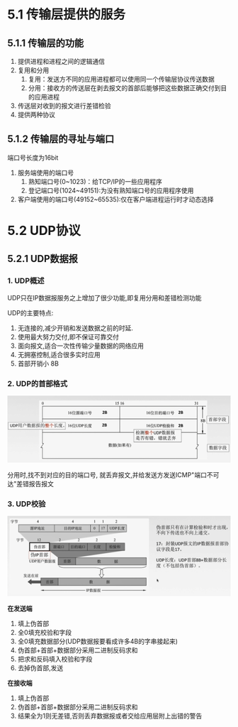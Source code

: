 # 5.1 传输层提供的服务

## 5.1.1 传输层的功能

1. 提供进程和进程之间的逻辑通信
2. 复用和分用
   1. 复用：发送方不同的应用进程都可以使用同一个传输层协议传送数据
   2. 分用：接收方的传送层在剥去报文的首部后能够把这些数据正确交付到目的应用进程
3. 传送层对收到的报文进行差错检验
4. 提供两种协议

## 5.1.2 传输层的寻址与端口

端口号长度为16bit

1. 服务端使用的端口号
   1. 熟知端口号(0~1023)：给TCP/IP的一些应用程序
   2. 登记端口号(1024~49151):为没有熟知端口号的应用程序使用
2. 客户端使用的端口号(49152~65535):仅在客户端进程运行时才动态选择

# 5.2 UDP协议

## 5.2.1 UDP数据报

### 1. UDP概述

UDP只在IP数据报服务之上增加了很少功能,即复用分用和差错检测功能

UDP的主要特点:
1. 无连接的,减少开销和发送数据之前的时延.
2. 使用最大努力交付,即不保证可靠交付
3. 面向报文,适合一次性传输少量数据的网络应用
4. 无拥塞控制,适合很多实时应用
5. 首部开销小 8B

### 2. UDP的首部格式

![](2021-08-11-23-15-07.png)

分用时,找不到对应的目的端口号, 就丢弃报文,并给发送方发送ICMP"端口不可达"差错报告报文

### 3. UDP校验

![](2021-08-11-23-19-15.png)

**在发送端**
1. 填上伪首部
2. 全0填充校验和字段
3. 全0填充数据部分(UDP数据报要看成许多4B的字串接起来)
4. 伪首部+首部+数据部分采用二进制反码求和
5. 把求和反码填入校验和字段
6. 去掉伪首部,发送

**在接收端**
1. 填上伪首部
2. 伪首部+首部+数据部分采用二进制反码求和
3. 结果全为1则无差错,否则丢弃数据报或者交给应用层附上出错的警告